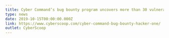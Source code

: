```yaml
---
title: Cyber Command’s bug bounty program uncovers more than 30 vulnerabilities
type: news
date: 2019-10-15T00:00:00.000Z
link: https://www.cyberscoop.com/cyber-command-bug-bounty-hacker-one/
outlet: CyberScoop
---
```

